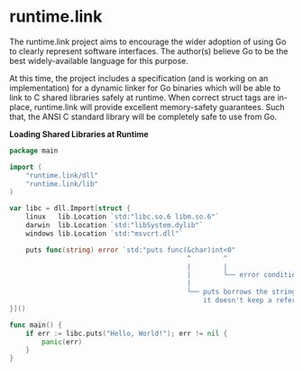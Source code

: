 # runtime.link

The runtime.link project aims to encourage the wider adoption of using Go to clearly 
represent software interfaces. The author(s) believe Go to be the best 
widely-available language for this purpose.

At this time, the project includes a specification (and is working on an implementation) 
for a dynamic linker for Go binaries which will be able to link to C shared libraries 
safely at runtime. When correct struct tags are in-place, runtime.link will provide 
excellent memory-safety guarantees. Such that, the ANSI C standard library will be 
completely safe to use from Go. 

**Loading Shared Libraries at Runtime**
```go
package main

import (
    "runtime.link/dll"
    "runtime.link/lib"
)

var libc = dll.Import[struct {
    linux   lib.Location `std:"libc.so.6 libm.so.6"`
	darwin  lib.Location `std:"libSystem.dylib"`
	windows lib.Location `std:"msvcrt.dll"`

    puts func(string) error `std:"puts func(&char)int<0"
                                            ^        ^
                                            |        |
                                            |        └── error condition
                                            |
                                            └── puts borrows the string but
                                                it doesn't keep a reference.`
}]()

func main() {
    if err := libc.puts("Hello, World!"); err != nil {
        panic(err)
    }
}
```